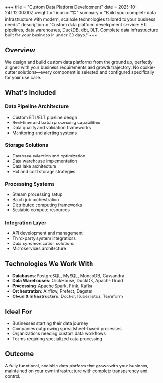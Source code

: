 +++
title = "Custom Data Platform Development"
date = 2025-10-24T12:00:00Z
weight = 1
icon = "🏗️"
summary = "Build your complete data infrastructure with modern, scalable technologies tailored to your business needs."
description = "Custom data platform development service: ETL pipelines, data warehouses, DuckDB, dbt, DLT. Complete data infrastructure built for your business in under 30 days."
+++

## Overview

We design and build custom data platforms from the ground up, perfectly aligned with your business requirements and growth trajectory. No cookie-cutter solutions—every component is selected and configured specifically for your use case.

## What's Included

### Data Pipeline Architecture
- Custom ETL/ELT pipeline design
- Real-time and batch processing capabilities
- Data quality and validation frameworks
- Monitoring and alerting systems

### Storage Solutions
- Database selection and optimization
- Data warehouse implementation
- Data lake architecture
- Hot and cold storage strategies

### Processing Systems
- Stream processing setup
- Batch job orchestration
- Distributed computing frameworks
- Scalable compute resources

### Integration Layer
- API development and management
- Third-party system integrations
- Data synchronization solutions
- Microservices architecture

## Technologies We Work With

- **Databases**: PostgreSQL, MySQL, MongoDB, Cassandra
- **Data Warehouses**: ClickHouse, DuckDB, Apache Druid
- **Processing**: Apache Spark, Flink, Kafka
- **Orchestration**: Airflow, Prefect, Dagster
- **Cloud & Infrastructure**: Docker, Kubernetes, Terraform

## Ideal For

- Businesses starting their data journey
- Companies outgrowing spreadsheet-based processes
- Organizations needing custom data workflows
- Teams requiring specialized data processing

## Outcome

A fully functional, scalable data platform that grows with your business, maintained on your own infrastructure with complete transparency and control.
